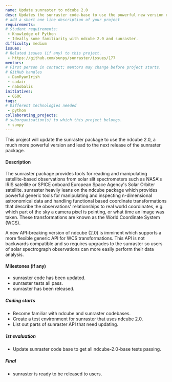 ```yaml
---
name: Update sunraster to ndcube 2.0
desc: Updates the sunraster code-base to use the powerful new version of ndcube.
# add a short one line description of your project
requirements:
# Student requirements:
 - Knowledge of Python
 - Ideally some familiarity with ndcube 2.0 and sunraster.
difficulty: medium
issues:
# Related issues (if any) to this project.
 - https://github.com/sunpy/sunraster/issues/177
mentors:
# First person in contact; mentors may change before project starts.
# GitHub handles
 - DanRyanIrish
 - cadair
 - nabobalis
initiatives:
 - GSOC
tags:
# Different technologies needed
 - python
collaborating_projects:
# suborganisation(s) to which this project belongs.
 - sunpy
---
```


This project will update the sunraster package to use the ndcube 2.0, a much more powerful version and lead to the next release of the sunraster package.

#### Description

The sunraster package provides tools for reading and manipulating satellite-based
observations from solar slit spectrometers such as NASA's IRIS satellite
or SPICE onboard European Space Agency's Solar Orbiter satellite.
sunraster heavily leans on the ndcube package which provides powerful generic tools
for manipulating and inspecting n-dimensional astronomical data and
handling functional based coordinate transformations that describe the observations'
relationships to real world coordinates, e.g. which part of
the sky a camera pixel is pointing, or what time an image was taken.
These transformations are known as the World Coordinate System (WCS).

A new API-breaking version of ndcube (2.0) is imminent which supports a
more flexible generic API for WCS transformations.
This API is not backwards compatible and so requires upgrades to the sunraster
so users of solar spectrograph observations can more easily perform their
data analysis.


#### Milestones (if any)

* sunraster code has been updated.
* sunraster tests all pass.
* sunraster has been released.

##### Coding starts

* Become familiar with ndcube and sunraster codebases.
* Create a test environment for sunraster that uses ndcube 2.0.
* List out parts of sunraster API that need updating.

##### 1st evaluation

* Update sunraster code base to get all ndcube-2.0-base tests passing.

##### Final

* sunraster is ready to be released to users.
